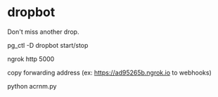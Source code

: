 # dropbot
Don't miss another drop.

pg_ctl -D dropbot start/stop

ngrok http 5000

copy forwarding address (ex: https://ad95265b.ngrok.io to webhooks)

python acrnm.py

